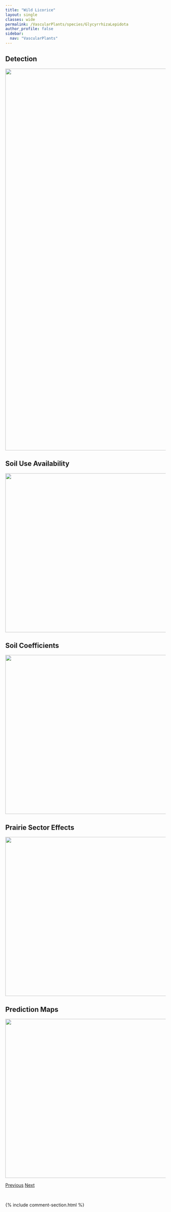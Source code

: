 ```yaml
---
title: "Wild Licorice"
layout: single
classes: wide
permalink: /VascularPlants/species/GlycyrrhizaLepidota
author_profile: false
sidebar:
  nav: "VascularPlants"
---
```


<h2>Detection</h2>

<a href="https://drive.google.com/uc?export=view&id=1SP4YSC7GZxbn7sKkPF2gO53cCrXn4Pa3">
<img src="https://drive.google.com/uc?export=view&id=1SP4YSC7GZxbn7sKkPF2gO53cCrXn4Pa3" height = "1200" width = "800">
</a>


<h2>Soil Use Availability</h2>

<a href="https://drive.google.com/uc?export=view&id=1GfSUSroVgKGqFK_BXvP8t9JHqy70aEEA">
<img src="https://drive.google.com/uc?export=view&id=1GfSUSroVgKGqFK_BXvP8t9JHqy70aEEA" height = "500" width = "1000">
</a>


<h2>Soil Coefficients</h2>

<a href="https://drive.google.com/uc?export=view&id=1p6yIxw-OZuPxyDdcEcLAolV-bnYkZVYL">
<img src="https://drive.google.com/uc?export=view&id=1p6yIxw-OZuPxyDdcEcLAolV-bnYkZVYL" height = "500" width = "1000">
</a>


<h2>Prairie Sector Effects</h2>

<a href="https://drive.google.com/uc?export=view&id=15dkErbwZC5DUrIehtNL_eJdpTRCgLkl0">
<img src="https://drive.google.com/uc?export=view&id=15dkErbwZC5DUrIehtNL_eJdpTRCgLkl0" height = "500" width = "1000">
</a>


<h2>Prediction Maps</h2>

<a href="https://drive.google.com/uc?export=view&id=1Kjqcdj8XvDnBvNKq_naDqTCpPOqapsrQ">
<img src="https://drive.google.com/uc?export=view&id=1Kjqcdj8XvDnBvNKq_naDqTCpPOqapsrQ" height = "500" width = "1000">
</a>


<a href="/DevelopmentWebsite/VascularPlants/species/GlyceriaStriata" class="pagination--pager" title="Fowl Manna Grass">Previous</a> <a href="/DevelopmentWebsite/VascularPlants/species/Gnaphalium" class="pagination--pager" title="Gnaphalium">Next</a>

<p>&nbsp;</p>

{% include comment-section.html %}
